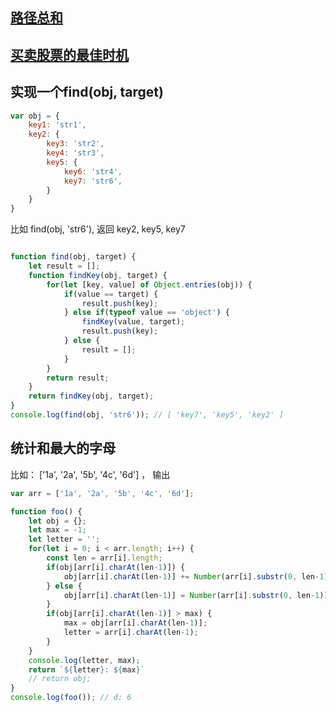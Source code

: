 ## [路径总和](https://www.jianshu.com/p/f23b061c229a)

## [买卖股票的最佳时机](https://www.jianshu.com/p/dd8adde07dfe)

## 实现一个find(obj, target)
```js
var obj = {
    key1: 'str1',
    key2: {
        key3: 'str2',
        key4: 'str3',
        key5: {
            key6: 'str4',
            key7: 'str6',
        }
    }
}
```

比如 find(obj, 'str6'), 返回 key2, key5, key7

```js

function find(obj, target) {
    let result = [];
    function findKey(obj, target) {
        for(let [key, value] of Object.entries(obj)) {
            if(value == target) {
                result.push(key);
            } else if(typeof value == 'object') {
                findKey(value, target);
                result.push(key);
            } else {
                result = [];
            }
        }
        return result;
    }
    return findKey(obj, target);
}
console.log(find(obj, 'str6')); // [ 'key7', 'key5', 'key2' ]
```
## 统计和最大的字母
比如： ['1a', '2a', '5b', '4c', '6d'] ， 输出

```js
var arr = ['1a', '2a', '5b', '4c', '6d'];

function foo() {
    let obj = {};
    let max = -1;
    let letter = '';
    for(let i = 0; i < arr.length; i++) {
        const len = arr[i].length;
        if(obj[arr[i].charAt(len-1)]) {
            obj[arr[i].charAt(len-1)] += Number(arr[i].substr(0, len-1));
        } else {
            obj[arr[i].charAt(len-1)] = Number(arr[i].substr(0, len-1));
        }
        if(obj[arr[i].charAt(len-1)] > max) {
            max = obj[arr[i].charAt(len-1)];
            letter = arr[i].charAt(len-1);
        }
    }
    console.log(letter, max);
    return `${letter}: ${max}`
    // return obj;
}
console.log(foo()); // d: 6
```

